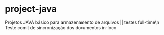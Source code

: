 # project-java
Projetos JAVA básico para armazenamento de arquivos || testes full-time\n
Teste comit de sincronização dos documentos in-loco